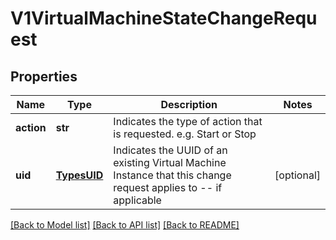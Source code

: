 # V1VirtualMachineStateChangeRequest

## Properties
Name | Type | Description | Notes
------------ | ------------- | ------------- | -------------
**action** | **str** | Indicates the type of action that is requested. e.g. Start or Stop | 
**uid** | [**TypesUID**](TypesUID.md) | Indicates the UUID of an existing Virtual Machine Instance that this change request applies to -- if applicable | [optional] 

[[Back to Model list]](../README.md#documentation-for-models) [[Back to API list]](../README.md#documentation-for-api-endpoints) [[Back to README]](../README.md)


